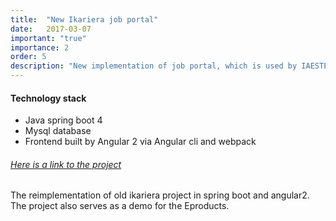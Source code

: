 ```yaml
---
title:  "New Ikariera job portal"
date:   2017-03-07
important: "true"
importance: 2
order: 5
description: "New implementation of job portal, which is used by IAESTE Czech Republic."
---
```

#### Technology stack

*   Java spring boot 4
*   Mysql database
*   Frontend built by Angular 2 via Angular cli and webpack

###### [Here is a link to the project](https://github.com/Misenooooo/SpringBoot-Angular2)

The reimplementation of old ikariera project in spring boot and angular2.
The project also serves as a demo for the Eproducts.


